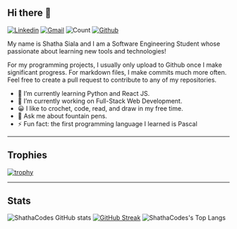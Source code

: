 
## Hi there 👋
[![Linkedin](https://img.shields.io/badge/-shathasiala-blue?style=flat&logo=Linkedin&logoColor=white)](https://www.linkedin.com/in/shathasiala) [![Gmail](https://img.shields.io/badge/-shatha.siala-c14438?style=flat&logo=Gmail&logoColor=white)](mailto:shatha.siala@gmail.com) ![Count](https://visitor-badge.laobi.icu/badge?page_id=ShathaCodes.ShathaCodes) [![Github](https://img.shields.io/github/followers/ShathaCodes?label=Follow&style=social)](https://github.com/ShathaCodes) 

My name is Shatha Siala and I am a Software Engineering Student whose passionate about learning new tools and technologies!

For my programming projects, I usually only upload to Github once I make significant progress. For markdown files, I make commits much more often. Feel free to create a pull request to contribute to any of my repositories.

<!--
**ShathaCodes/ShathaCodes** is a ✨ _special_ ✨ repository because its `README.md` (this file) appears on your GitHub profile.
-->

- 🌱 I’m currently learning Python and React JS.
- 🔭 I’m currently working on Full-Stack Web Development.
- 😀 I like to crochet, code, read, and draw in my free time.
- 💬 Ask me about fountain pens.
- ⚡ Fun fact: the first programming language I learned is Pascal

---------------------------------------------------------------------------------------------------------------
## Trophies

[![trophy](https://github-profile-trophy.vercel.app/?username=ShathaCodes&theme=radical)](https://github.com/ryo-ma/github-profile-trophy)

---------------------------------------------------------------------------------------------------------------
## Stats

![ShathaCodes GitHub stats](https://github-readme-stats.vercel.app/api?username=ShathaCodes&show_icons=true&theme=radical) 
[![GitHub Streak](https://github-readme-streak-stats.herokuapp.com/?user=ShathaCodes&theme=radical)](https://git.io/streak-stats) 
![ShathaCodes's Top Langs](https://github-readme-stats.vercel.app/api/top-langs/?username=ShathaCodes&layout=compact&theme=radical)
